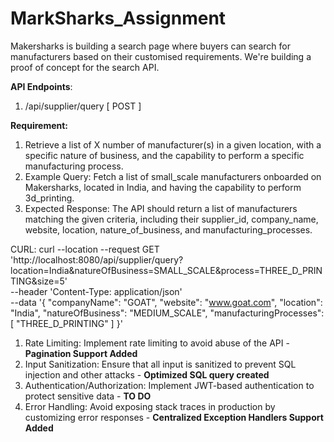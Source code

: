 # MarkSharks_Assignment
Makersharks is building a search page where buyers can search for manufacturers based on their customised requirements. We're building a proof of concept for the search API.

**API Endpoints**:

1. /api/supplier/query [ POST ]

**Requirement:**

1. Retrieve a list of X number of manufacturer(s) in a given location, with a specific nature of business, and the capability to perform a specific manufacturing process.
2. Example Query: Fetch a list of small_scale manufacturers onboarded on Makersharks, located in India, and having the capability to perform 3d_printing.
3. Expected Response: The API should return a list of manufacturers matching the given criteria, including their supplier_id, company_name, website, location, nature_of_business, and manufacturing_processes.

CURL:
curl --location --request GET 'http://localhost:8080/api/supplier/query?location=India&natureOfBusiness=SMALL_SCALE&process=THREE_D_PRINTING&size=5' \
--header 'Content-Type: application/json' \
--data '{
"companyName": "GOAT",
"website": "www.goat.com",
"location": "India",
"natureOfBusiness": "MEDIUM_SCALE",
"manufacturingProcesses": [
"THREE_D_PRINTING"
]
}'

1. Rate Limiting: Implement rate limiting to avoid abuse of the API - **Pagination Support Added**
2. Input Sanitization: Ensure that all input is sanitized to prevent SQL injection and other attacks - **Optimized SQL query created**
3. Authentication/Authorization: Implement JWT-based authentication to protect sensitive data - **TO DO**
4. Error Handling: Avoid exposing stack traces in production by customizing error responses - **Centralized Exception Handlers Support Added**